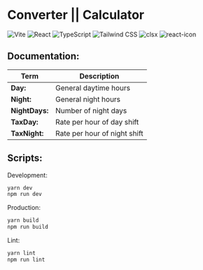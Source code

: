 # Converter || Calculator

![Vite](https://img.shields.io/badge/-Vite-646CFF?logo=vite&logoColor=white)
![React](https://img.shields.io/badge/-React-61DAFB?logo=react&logoColor=white)
![TypeScript](https://img.shields.io/badge/-TypeScript-3178C6?logo=typescript&logoColor=white)
![Tailwind CSS](https://img.shields.io/badge/-Tailwind%20CSS-38B2AC?logo=tailwind-css&logoColor=white)
![clsx](https://img.shields.io/badge/-clsx-000000?logo=react&logoColor=white)
![react-icon](https://img.shields.io/badge/-react--icon-61DAFB?logo=react&logoColor=white)

## Documentation:

| Term           | Description                  |
| -------------- | ---------------------------- |
| **Day:**       | General daytime hours        |
| **Night:**     | General night hours          |
| **NightDays:** | Number of night days         |
| **TaxDay:**    | Rate per hour of day shift   |
| **TaxNight:**  | Rate per hour of night shift |

## Scripts:

Development:

```bash
yarn dev
npm run dev
```

Production:

```bash
yarn build
npm run build
```

Lint:

```bash
yarn lint
npm run lint
```
